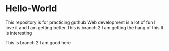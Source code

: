 # Hello-World
This repository is for practicing guthub 
Web development is a lot of fun
I love it and I am getting better 
This is branch 2 
I am getting the hang of this 
It is interesting 

This is branch 2 
I am good here 
